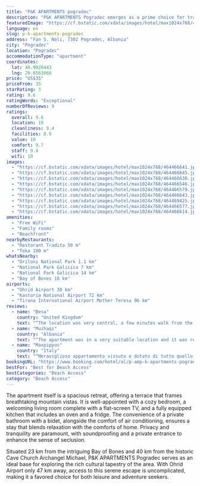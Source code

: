 ```yaml
---
title: "P&K APARTMENTS pogradec"
description: "P&K APARTMENTS Pogradec emerges as a prime choice for travelers seeking a blend of comfort and scenic beauty, located just a short distance from the enchanting Ohrid Lake Springs."
featuredImage: "https://cf.bstatic.com/xdata/images/hotel/max1024x768/464466641.jpg?k=5a8be77bec83bae73200080848b4774a2f12b0afadf2f1ced2e3edb1cea34f83&o=&hp=1"
language: en
slug: p-k-apartments-pogradec
address: "Fan S. Noli, 7302 Pogradec, Albania"
city: "Pogradec"
location: "Pogradec"
accommodationType: "apartment"
coordinates:
  lat: 40.9020443
  lng: 20.6563068
price: "US$35"
priceFrom: 35
starRating: 3
rating: 9.6
ratingWords: "Exceptional"
numberOfReviews: 9
ratings:
  overall: 9.6
  location: 10
  cleanliness: 9.4
  facilities: 8.9
  value: 10
  comfort: 9.7
  staff: 9.4
  wifi: 10
images:
  - "https://cf.bstatic.com/xdata/images/hotel/max1024x768/464466641.jpg?k=5a8be77bec83bae73200080848b4774a2f12b0afadf2f1ced2e3edb1cea34f83&o=&hp=1"
  - "https://cf.bstatic.com/xdata/images/hotel/max1024x768/464466645.jpg?k=c08b54ddc0c541d1868f94736acf87fa01e94211c97a0df56a7f4391f09b180f&o=&hp=1"
  - "https://cf.bstatic.com/xdata/images/hotel/max1024x768/464466638.jpg?k=933b9283dcef435a3015d5e55301075644bcbe1308473e1d5b9d3f6fc5e9a02a&o=&hp=1"
  - "https://cf.bstatic.com/xdata/images/hotel/max1024x768/464466546.jpg?k=ddb2273cd18016bae16a3a225ccc7982708ce8100b60a8a454dcfcdf7a182123&o=&hp=1"
  - "https://cf.bstatic.com/xdata/images/hotel/max1024x768/464466579.jpg?k=6f233d142604dda61a05bd19af34428c0e26b6989dc09dffa140f16862e6ee99&o=&hp=1"
  - "https://cf.bstatic.com/xdata/images/hotel/max1024x768/464466643.jpg?k=03c3911861474c881c174eed5fab563f566e7f5c22687a052e9529fe16ea53db&o=&hp=1"
  - "https://cf.bstatic.com/xdata/images/hotel/max1024x768/464469425.jpg?k=b62585244b06ccee3a77e038d8af105ccd6ab1e2af65ab9a38f35ec082fb6e92&o=&hp=1"
  - "https://cf.bstatic.com/xdata/images/hotel/max1024x768/464466577.jpg?k=5eaa1ebadfc6fdea35b8e739d8680b4d1a1f85090895be283434a49fa87ffaa9&o=&hp=1"
  - "https://cf.bstatic.com/xdata/images/hotel/max1024x768/464466614.jpg?k=b49b7b80b91f2727f8df7d986233e91fb1b3ee3cf3ab43047eeef22184825498&o=&hp=1"
amenities:
  - "Free WiFi"
  - "Family rooms"
  - "Beachfront"
nearbyRestaurants:
  - "Restorant Tradita 50 m"
  - "Toka 100 m"
whatsNearby:
  - "Driloni National Park 1.1 km"
  - "National Park Galicica 7 km"
  - "National Park Galicica 14 km"
  - "Bay of Bones 16 km"
airports:
  - "Ohrid Airport 30 km"
  - "Kastoria National Airport 72 km"
  - "Tirana International Airport Mother Teresa 96 km"
reviews:
  - name: "Besa"
    country: "United Kingdom"
    text: "“The location was very central, a few minutes walk from the lake and the beach. The hosts were excellent, very accommodating to our earlier arrival and got out of their way to assist us with anything we needed. For example, one member of our...”"
  - name: "Muzhaqi"
    country: "Albania"
    text: "“The apartment was in a very suitable location and it was really clean and tidy. The hosts were so friendly and helpful.they helped a lot to find restaurants and other facilities. The beach, the bus terminal, restaurants, bars and parks all in...”"
  - name: "Maxpippus"
    country: "Italy"
    text: "“Meraviglioso appartamento vissuto e dotato di tutto quello che serviva e molto silenzioso, zona centrale comoda a tutto, peccato rimanere una sola notte !!!”"
bookingURL: "https://www.booking.com/hotel/al/p-amp-k-apartments-pogradec-pogradec.en-gb.html?aid=8035640"
bestFor: "Best for Beach Access"
bestCategories: "Beach Access"
category: "Beach Access"
---
```


The apartment itself is a spacious retreat, offering a terrace that frames breathtaking mountain vistas. It is well-appointed with a cozy bedroom, a welcoming living room complete with a flat-screen TV, and a fully equipped kitchen that includes an oven and a fridge. The convenience of a private bathroom with a bidet, alongside the comfort of air conditioning, ensures a stay that blends relaxation with the comforts of home. Privacy and tranquility are paramount, with soundproofing and a private entrance to enhance the sense of seclusion.

Situated 23 km from the intriguing Bay of Bones and 40 km from the historic Cave Church Archangel Michael, P&K APARTMENTS Pogradec serves as an ideal base for exploring the rich cultural tapestry of the area. With Ohrid Airport only 47 km away, access to this serene escape is uncomplicated, making it a favored choice for both leisure and adventure seekers.